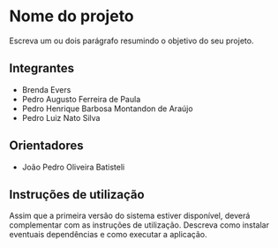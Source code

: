 # Nome do projeto
Escreva um ou dois parágrafo resumindo o objetivo do seu projeto.

## Integrantes
* Brenda Evers
* Pedro Augusto Ferreira de Paula
* Pedro Henrique Barbosa Montandon de Araújo
* Pedro Luiz Nato Silva

## Orientadores
* João Pedro Oliveira Batisteli

## Instruções de utilização
Assim que a primeira versão do sistema estiver disponível, deverá complementar com as instruções de utilização. Descreva como instalar eventuais dependências e como executar a aplicação.

